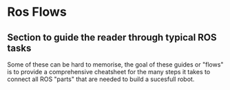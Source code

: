 # Ros Flows

## Section to guide the reader through typical ROS tasks
Some of these can be hard to memorise, the goal of these guides or "flows" is to provide a comprehensive cheatsheet for the many steps it takes to connect all  ROS "parts" that are needed to build a sucesfull robot.

```{tableofcontents}
```